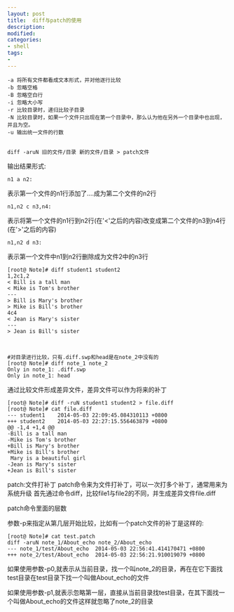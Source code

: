 ```yaml
---
layout: post
title:  diff与patch的使用
description: 
modified: 
categories: 
- shell
tags:
- 
---
```


	-a 将所有文件都看成文本形式，并对他逐行比较
	-b 忽略空格
	-B 忽略空白行
	-i 忽略大小写
	-r 比较目录时，递归比较子目录
	-N 比较目录时，如果一个文件只出现在第一个目录中，那么认为他在另外一个目录中也出现，并且为空。
	-u 输出统一文件的行数


	diff -aruN 旧的文件/目录 新的文件/目录 > patch文件


输出结果形式:

	n1 a n2:

表示第一个文件的n1行添加了....成为第二个文件的n2行

	n1,n2 c n3,n4:

表示将第一个文件的n1行到n2行(在'<'之后的内容)改变成第二个文件的n3到n4行(在'>'之后的内容)

	n1,n2 d n3:

表示第一个文件中n1到n2行删除成为文件2中的n3行

	[root@ Note]# diff student1 student2
	1,2c1,2
	< Bill is a tall man
	< Mike is Tom's brother
	---
	> Bill is Mary's brother
	> Mike is Bill's brother
	4c4
	< Jean is Mary's sister
	---
	> Jean is Bill's sister
	
	

	#对目录进行比较，只有.diff.swp和head是在note_2中没有的
	[root@ Note]# diff note_1 note_2
	Only in note_1: .diff.swp
	Only in note_1: head


通过比较文件形成差异文件，差异文件可以作为将来的补丁


	[root@ Note]# diff -ruN student1 student2 > file.diff
	[root@ Note]# cat file.diff 
	--- student1	2014-05-03 22:09:45.084310113 +0800
	+++ student2	2014-05-03 22:27:15.556463879 +0800
	@@ -1,4 +1,4 @@
	-Bill is a tall man
	-Mike is Tom's brother
	+Bill is Mary's brother
	+Mike is Bill's brother
	 Mary is a beautiful girl
	-Jean is Mary's sister
	+Jean is Bill's sister


	
patch:文件打补丁
patch命令来为文件打补丁，可以一次打多个补丁，通常用来为系统升级
首先通过命令diff，比较file1与file2的不同，并生成差异文件file.diff


patch命令里面的层数

参数-p来指定从第几层开始比较，比如有一个patch文件的补丁是这样的:

	[root@ Note]# cat test.patch 
	diff -aruN note_1/About_echo note_2/About_echo
	--- note_1/test/About_echo	2014-05-03 22:56:41.414170471 +0800
	+++ note_2/test/About_echo	2014-05-03 22:56:21.910019079 +0800

如果使用参数-p0,就表示从当前目录，找一个叫note_2的目录，再在在它下面找test目录在test目录下找一个叫做About_echo的文件

如果使用参数-p1,就表示忽略第一层，直接从当前目录找test目录，在其下面找一个叫做About_echo的文件这样就忽略了note_2的目录
